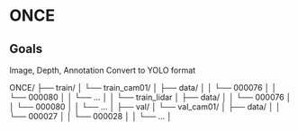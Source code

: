 # ONCE 

## Goals
Image, Depth, Annotation
Convert to  YOLO format


ONCE/
├── train/
│   └── train_cam01/
│       ├── data/
│       │    └── 000076
│       │    └── 000080
│       │    └── ...
│
│   └── train_lidar
│       ├── data/
│       │    └── 000076
│       │    └── 000080
│       │    └── ...
│
├── val/
│   └── val_cam01/
│       ├── data/
│       │    └── 000027
│       │    └── 000028
│       │    └── ...
│
